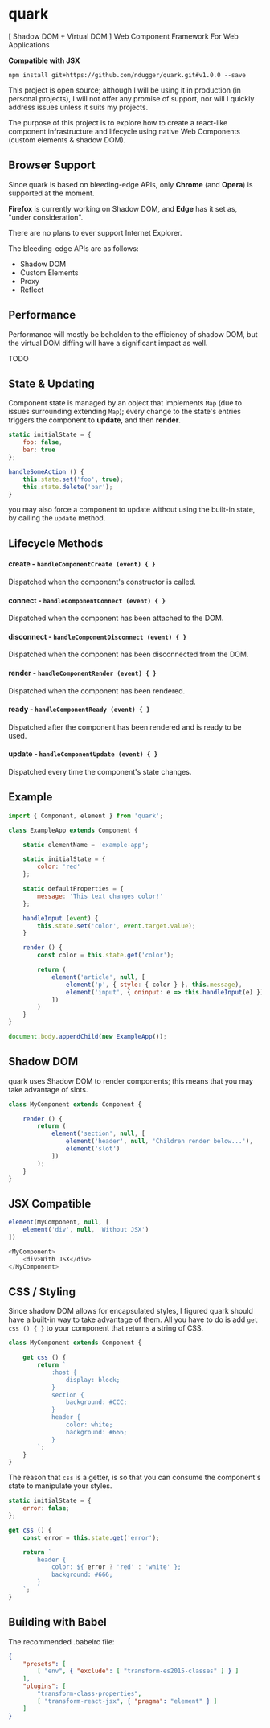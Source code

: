 # quark

[ Shadow DOM + Virtual DOM ] Web Component Framework For Web Applications

**Compatible with JSX**

```
npm install git+https://github.com/ndugger/quark.git#v1.0.0 --save
```

This project is open source; although I will be using it in production (in personal projects),
I will not offer any promise of support, nor will I quickly address issues unless it suits my projects.

The purpose of this project is to explore how to create a react-like component
infrastructure and lifecycle using native Web Components (custom elements & shadow DOM).


## Browser Support

Since quark is based on bleeding-edge APIs, only **Chrome** (and **Opera**) is supported at the moment.

**Firefox** is currently working on Shadow DOM, and **Edge** has it set as, "under consideration".

There are no plans to ever support Internet Explorer.

The bleeding-edge APIs are as follows:

- Shadow DOM
- Custom Elements
- Proxy
- Reflect


## Performance

Performance will mostly be beholden to the efficiency of shadow DOM, but the virtual DOM diffing
will have a significant impact as well.

TODO


## State & Updating

Component state is managed by an object that implements `Map` (due to issues surrounding extending `Map`);
every change to the state's entries triggers the component to **update**, and then **render**.

```javascript
static initialState = {
    foo: false,
    bar: true
};

handleSomeAction () {
    this.state.set('foo', true);
    this.state.delete('bar');
}
```

you may also force a component to update without using the built-in state, by calling the `update` method.


## Lifecycle Methods

#### create - `handleComponentCreate (event) { }`
Dispatched when the component's constructor is called.

#### connect - `handleComponentConnect (event) { }`
Dispatched when the component has been attached to the DOM.

#### disconnect - `handleComponentDisconnect (event) { }`
Dispatched when the component has been disconnected from the DOM.

#### render - `handleComponentRender (event) { }`
Dispatched when the component has been rendered.

#### ready - `handleComponentReady (event) { }`
Dispatched after the component has been rendered and is ready to be used.

#### update - `handleComponentUpdate (event) { }`
Dispatched every time the component's state changes.


## Example

```javascript
import { Component, element } from 'quark';

class ExampleApp extends Component {

    static elementName = 'example-app';

    static initialState = {
        color: 'red'
    };

    static defaultProperties = {
        message: 'This text changes color!'
    };

    handleInput (event) {
        this.state.set('color', event.target.value);
    }

    render () {
        const color = this.state.get('color');

        return (
            element('article', null, [
                element('p', { style: { color } }, this.message),
                element('input', { oninput: e => this.handleInput(e) })
            ])
        )
    }
}

document.body.appendChild(new ExampleApp());
```


## Shadow DOM

quark uses Shadow DOM to render components; this means that you may take advantage of slots.

```javascript
class MyComponent extends Component {

    render () {
        return (
            element('section', null, [
                element('header', null, 'Children render below...'),
                element('slot')
            ])
        );
    }
}
```


## JSX Compatible

```javascript
element(MyComponent, null, [
    element('div', null, 'Without JSX')
])
```

```javascript
<MyComponent>
    <div>With JSX</div>
</MyComponent>
```


## CSS / Styling

Since shadow DOM allows for encapsulated styles, I figured quark should have a built-in way to take advantage of them.
All you have to do is add `get css () { }` to your component that returns a string of CSS.

```javascript
class MyComponent extends Component {

    get css () {
        return `
            :host {
                display: block;
            }
            section {
                background: #CCC;
            }
            header {
                color: white;
                background: #666;
            }
        `;
    }
}
```

The reason that `css` is a getter, is so that you can consume the component's state to manipulate your styles.

```javascript
static initialState = {
    error: false;
};

get css () {
    const error = this.state.get('error');

    return `
        header {
            color: ${ error ? 'red' : 'white' };
            background: #666;
        }
    `;
}
```

## Building with Babel

The recommended .babelrc file:

```json
{
    "presets": [
        [ "env", { "exclude": [ "transform-es2015-classes" ] } ]
    ],
    "plugins": [
        "transform-class-properties",
        [ "transform-react-jsx", { "pragma": "element" } ]
    ]
}
```
